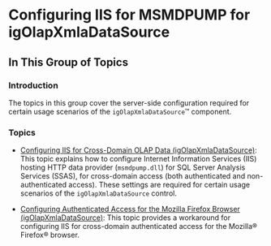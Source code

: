 ﻿<!--
|metadata|
{
    "fileName": "igolapxmladatasource-configuring-iis-for-msmdpump",
    "controlName": "igOlapXmlaDataSource",
    "tags": []
}
|metadata|
-->

# Configuring IIS for MSMDPUMP for igOlapXmlaDataSource

## In This Group of Topics
### Introduction

The topics in this group cover the server-side configuration required for certain usage scenarios of the `igOlapXmlaDataSource`™ component.

### Topics

- [Configuring IIS for Cross-Domain OLAP Data (igOlapXmlaDataSource)](igOlapXmlaDataSource-Configuring-IIS-for-Cross-Domain-OLAP-Data.html): This topic explains how to configure Internet Information Services (IIS) hosting HTTP data provider (`msmdpump.dll`) for SQL Server Analysis Services (SSAS), for cross-domain access (both authenticated and non-authenticated access). These settings are required for certain usage scenarios of the `igOlapXmlaDataSource` control.

- [Configuring Authenticated Access for the Mozilla Firefox Browser (igOlapXmlaDataSource)](igOlapXmlaDataSource-Configuring-Authenticated-Access-for-Firefox.html): This topic provides a workaround for configuring IIS for cross-domain authenticated access for the Mozilla® Firefox® browser.





 

 


